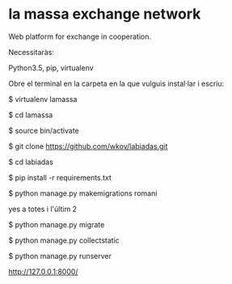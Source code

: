 # la massa exchange network

Web platform for exchange in cooperation.

Necessitaràs: 

Python3.5, pip, virtualenv

Obre el terminal en la carpeta en la que vulguis instal·lar i escriu:

$ virtualenv lamassa

$ cd lamassa

$ source bin/activate

$ git clone https://github.com/wkov/labiadas.git

$ cd labiadas

$ pip install -r requirements.txt


$ python manage.py makemigrations romani

yes a totes i l'últim 2

$ python manage.py migrate

$ python manage.py collectstatic

$ python manage.py runserver

http://127.0.0.1:8000/
